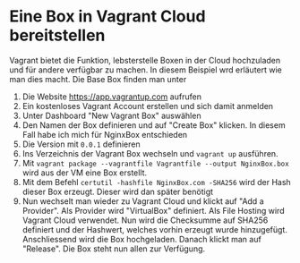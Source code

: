# Eine Box in Vagrant Cloud bereitstellen

Vagrant bietet die Funktion, lebsterstelle Boxen in der Cloud hochzuladen und für andere verfügbar zu machen. In diesem Beispiel wrd erläutert wie man dies macht. Die Base Box finden man unter 

1) Die Website https://app.vagrantup.com aufrufen
2) Ein kostenloses Vagrant Account erstellen und sich damit anmelden
3) Unter Dashboard "New Vagrant Box" auswählen
4) Den Namen der Box definieren und auf "Create Box" klicken. In diesem Fall habe ich mich für NginxBox entschieden
5) Die Version mit `0.0.1` definieren
6) Ins Verzeichnis der Vagrant Box wechseln und `vagrant up` ausführen.
7) Mit `vagrant package --vagrantfile Vagrantfile --output NginxBox.box` wird aus der VM eine Box erstellt.
8) Mit dem Befehl `certutil -hashfile NginxBox.com -SHA256` wird der Hash dieser Box erzeugt. Dieser wird dan später benötigt
9) Nun wechselt man wieder zu Vagrant Cloud und klickt auf "Add a Provider". Als Provider wird "VirtualBox" definiert. Als File Hosting wird Vagrant Cloud verwendet. Nun wird die Checksumme auf SHA256 definiert und der Hashwert, welches vorhin erzeugt wurde hinzugefügt. Anschliessend wird die Box hochgeladen. Danach klickt man auf "Release". Die Box steht nun allen zur Verfügung.
